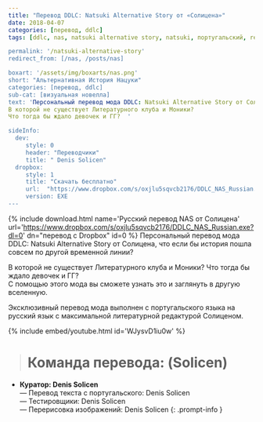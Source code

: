 ```yaml
---
title: "Перевод DDLC: Natsuki Alternative Story от «Солицена»"
date: 2018-04-07
categories: [перевод, ddlc]
tags: [ddlc, nas, natsuki alternative story, natsuki, португальский, ren'py]

permalink: '/natsuki-alternative-story'
redirect_from: [/nas, /posts/nas]

boxart: '/assets/img/boxarts/nas.png'
short: "Альтернативная История Нацуки"
categories: [перевод, ddlc]
sub-cat: [визуальная новелла]
text: 'Персональный перевод мода DDLC: Natsuki Alternative Story от Солицена, что если бы история пошла совсем по другой временной линии?
В которой не существует Литературного клуба и Моники? 
Что тогда бы ждало девочек и ГГ?  '

sideInfo:
  dev:
     style: 0
     header: "Переводчики"
     title: " Denis Solicen"
  dropbox:
     style: 1
     title: "Скачать бесплатно"
     url:  "https://www.dropbox.com/s/oxjlu5sqvcb2176/DDLC_NAS_Russian.exe?dl=0"
     version: EXE
---
```

{% include download.html name='Русский перевод NAS от Солицена' url='https://www.dropbox.com/s/oxjlu5sqvcb2176/DDLC_NAS_Russian.exe?dl=0' dn="перевод с Dropbox" id=0 %}
Персональный перевод мода DDLC: Natsuki Alternative Story от Солицена, что если бы история пошла совсем по другой временной линии?

В которой не существует Литературного клуба и Моники? 
Что тогда бы ждало девочек и ГГ?  
С помощью этого мода вы сможете узнать это и заглянуть в другую вселенную. 


Эксклюзивный перевод мода выполнен с португальского языка на русский язык с максимальной литературной редактурой Солиценом.

{% include embed/youtube.html id='WJysvD1iu0w' %}


> # **Команда перевода: (Solicen)**
* **Куратор: Denis Solicen** 
<br> — Перевод текста с португальского: Denis Solicen
<br> — Тестировщики: Denis Solicen
<br> — Перерисовка изображений: Denis Solicen
{: .prompt-info }